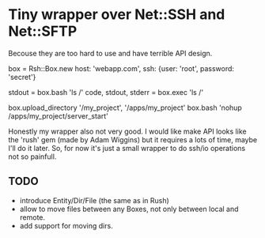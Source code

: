 # Tiny wrapper over Net::SSH and Net::SFTP

Becouse they are too hard to use and have terrible API design.

  box = Rsh::Box.new host: 'webapp.com', ssh: {user: 'root', password: 'secret'}
  
  stdout = box.bash 'ls /'
  code, stdout, stderr = box.exec 'ls /'
  
  box.upload_directory '/my_project', '/apps/my_project'
  box.bash 'nohup /apps/my_project/server_start'
  
Honestly my wrapper also not very good. I would like make API looks like the 'rush' gem (made by Adam Wiggins)
but it requires a lots of time, maybe I'll do it later.
So, for now it's just a small wrapper to do ssh/io operations not so painfull.

## TODO

- introduce Entity/Dir/File (the same as in Rush)
- allow to move files between any Boxes, not only between local and remote.
- add support for moving dirs.